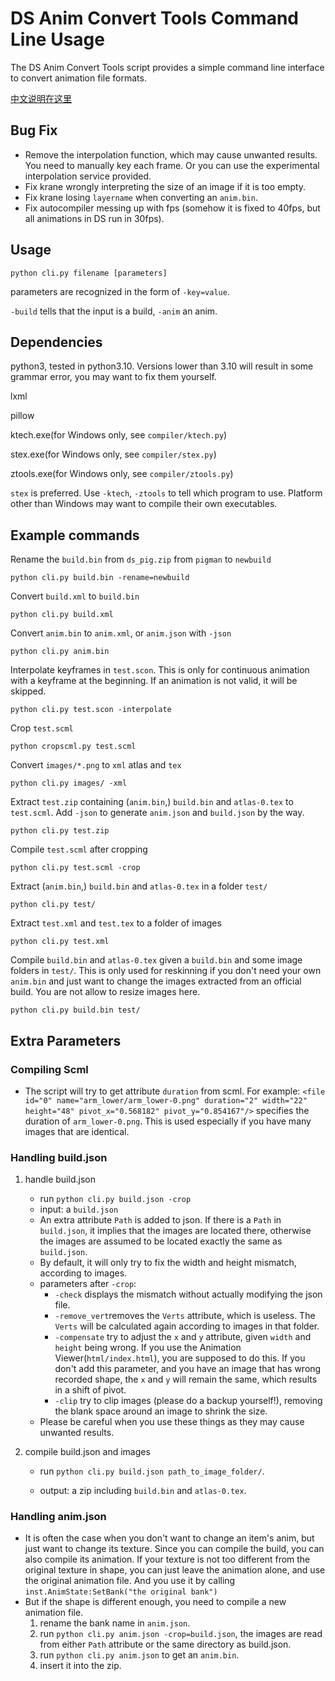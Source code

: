 # DS Anim Convert Tools Command Line Usage

The DS Anim Convert Tools script provides a simple command line interface to convert animation file formats.

[中文说明在这里](./readme_zh.md)

## Bug Fix

- Remove the interpolation function, which may cause unwanted results. You need to manually key each frame. Or you can use the experimental interpolation service provided.
- Fix krane wrongly interpreting the size of an image if it is too empty.
- Fix krane losing `layername` when converting an `anim.bin`.
- Fix autocompiler messing up with fps (somehow it is fixed to 40fps, but all animations in DS run in 30fps).

## Usage

```shell
python cli.py filename [parameters]
```

parameters are recognized in the form of `-key=value`.

`-build` tells that the input is a build, `-anim` an anim.

## Dependencies

python3, tested in python3.10. Versions lower than 3.10 will result in some grammar error, you may want to fix them yourself.

lxml

pillow

ktech.exe(for Windows only, see `compiler/ktech.py`)

stex.exe(for Windows only, see `compiler/stex.py`)

ztools.exe(for Windows only, see `compiler/ztools.py`)

`stex` is preferred. Use `-ktech`, `-ztools` to tell which program to use. Platform other than Windows may want to compile their own executables. 

## Example commands

Rename the `build.bin` from `ds_pig.zip` from `pigman` to `newbuild`

```shell
python cli.py build.bin -rename=newbuild
```

Convert `build.xml` to `build.bin`

```shell
python cli.py build.xml
```

Convert `anim.bin` to `anim.xml`, or `anim.json` with `-json`

```shell
python cli.py anim.bin
```

Interpolate keyframes in `test.scon`. This is only for continuous animation with a keyframe at the beginning. If an animation is not valid, it will be skipped.

```shell
python cli.py test.scon -interpolate
```

Crop `test.scml`

```shell
python cropscml.py test.scml
```

Convert `images/*.png` to `xml` atlas and `tex`

```shell
python cli.py images/ -xml
```

Extract `test.zip` containing (`anim.bin`,) `build.bin` and `atlas-0.tex` to `test.scml`. Add `-json` to generate `anim.json` and `build.json` by the way.

```shell
python cli.py test.zip
```

Compile `test.scml` after cropping

```shell
python cli.py test.scml -crop
```

Extract (`anim.bin`,) `build.bin` and `atlas-0.tex` in a folder `test/`

```shell
python cli.py test/
```

Extract `test.xml` and `test.tex` to a folder of images

```shell
python cli.py test.xml
```

Compile `build.bin` and `atlas-0.tex` given a `build.bin` and some image folders in `test/`. This is only used for reskinning if you don't need your own `anim.bin` and just want to change the images extracted from an official build. You are not allow to resize images here.

```shell
python cli.py build.bin test/
```

## Extra Parameters

### Compiling Scml

- The script will try to get attribute `duration` from scml. For example: `<file id="0" name="arm_lower/arm_lower-0.png" duration="2" width="22" height="48" pivot_x="0.568182" pivot_y="0.854167"/>` specifies the duration of `arm_lower-0.png`. This is used especially if you have many images that are identical.

### Handling build.json

1. handle build.json

   - run `python cli.py build.json -crop`
   - input: a `build.json`
   - An extra attribute `Path` is added to json. If there is a `Path` in `build.json`, it implies that the images are located there, otherwise the images are assumed to be located exactly the same as `build.json`.
   - By default, it will only try to fix the width and height mismatch, according to images.
   - parameters after `-crop`:
     - `-check` displays the mismatch without actually modifying the json file.
     - `-remove_vert`removes the `Verts` attribute, which is useless. The `Verts` will be calculated again according to images in that folder.
     - `-compensate` try to adjust the `x` and `y` attribute, given `width` and `height` being wrong. If you use the Animation Viewer(`html/index.html`), you are supposed to do this. If you don't add this parameter, and you have an image that has wrong recorded shape, the `x` and `y` will remain the same, which results in a shift of pivot.
     - `-clip` try to clip images (please do a backup yourself!), removing the blank space around an image to shrink the size.
   - Please be careful when you use these things as they may cause unwanted results.

2. compile build.json and images

   -  run `python cli.py build.json path_to_image_folder/`.

   - output: a zip including `build.bin` and `atlas-0.tex`.

### Handling anim.json

- It is often the case when you don't want to change an item's anim, but just want to change its texture. Since you can compile the build, you can also compile its animation. If your texture is not too different from the original texture in shape, you can just leave the animation alone, and use the original animation file. And you use it by calling `inst.AnimState:SetBank("the original bank")`
- But if the shape is different enough, you need to compile a new animation file.
  1. rename the bank name in `anim.json`.
  2. run `python cli.py anim.json -crop=build.json`, the images are read from either `Path` attribute or the same directory as build.json.
  3. run `python cli.py anim.json` to get an `anim.bin`.
  4. insert it into the zip.
